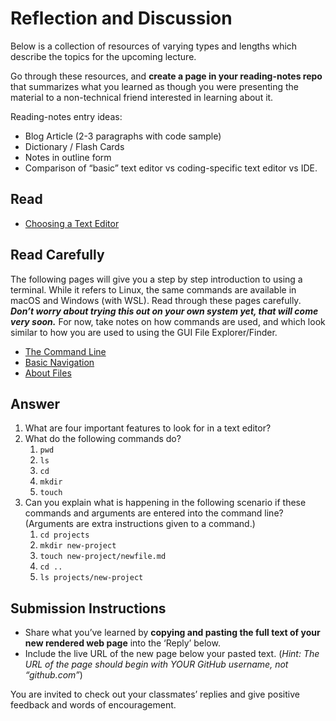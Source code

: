 # Reflection and Discussion

Below is a collection of resources of varying types and lengths which describe the topics for the upcoming lecture.

Go through these resources, and  **create a page in your reading-notes repo**  that summarizes what you learned as though you were presenting the material to a non-technical friend interested in learning about it.

Reading-notes entry ideas:

-   Blog Article (2-3 paragraphs with code sample)
-   Dictionary / Flash Cards
-   Notes in outline form
-   Comparison of “basic” text editor vs coding-specific text editor vs IDE.

## Read

-   [Choosing a Text Editor](https://codefellows.github.io/code-102-guide/curriculum/class-02/Choosing-A-Text-Editor--The-Older-Coder.pdf)

## Read Carefully

The following pages will give you a step by step introduction to using a terminal. While it refers to Linux, the same commands are available in macOS and Windows (with WSL). Read through these pages carefully.  **_Don’t worry about trying this out on your own system yet, that will come very soon._**  For now, take notes on how commands are used, and which look similar to how you are used to using the GUI File Explorer/Finder.

-   [The Command Line](https://ryanstutorials.net/linuxtutorial/commandline.php)
-   [Basic Navigation](https://ryanstutorials.net/linuxtutorial/navigation.php)
-   [About Files](https://ryanstutorials.net/linuxtutorial/aboutfiles.php)

## Answer

1.  What are four important features to look for in a text editor?
2.  What do the following commands do?
    1.  `pwd`
    2.  `ls`
    3.  `cd`
    4.  `mkdir`
    5.  `touch`
3.  Can you explain what is happening in the following scenario if these commands and arguments are entered into the command line? (Arguments are extra instructions given to a command.)
    1.  `cd projects`
    2.  `mkdir new-project`
    3.  `touch new-project/newfile.md`
    4.  `cd ..`
    5.  `ls projects/new-project`

## Submission Instructions

-   Share what you’ve learned by  **copying and pasting the full text of your new rendered web page**  into the ‘Reply’ below.
-   Include the live URL of the new page below your pasted text. (_Hint: The URL of the page should begin with YOUR GitHub username, not “github.com”_)

You are invited to check out your classmates’ replies and give positive feedback and words of encouragement.
